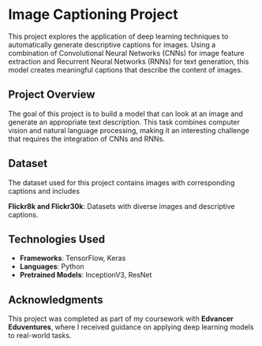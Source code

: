 # Image Captioning Project

This project explores the application of deep learning techniques to automatically generate descriptive captions for images. Using a combination of Convolutional Neural Networks (CNNs) for image feature extraction and Recurrent Neural Networks (RNNs) for text generation, this model creates meaningful captions that describe the content of images.

## Project Overview

The goal of this project is to build a model that can look at an image and generate an appropriate text description. This task combines computer vision and natural language processing, making it an interesting challenge that requires the integration of CNNs and RNNs.

## Dataset

The dataset used for this project contains images with corresponding captions and includes

**Flickr8k and Flickr30k**: Datasets with diverse images and descriptive captions.

## Technologies Used

- **Frameworks**: TensorFlow, Keras
- **Languages**: Python
- **Pretrained Models**: InceptionV3, ResNet

## Acknowledgments

This project was completed as part of my coursework with **Edvancer Eduventures**, where I received guidance on applying deep learning models to real-world tasks.
